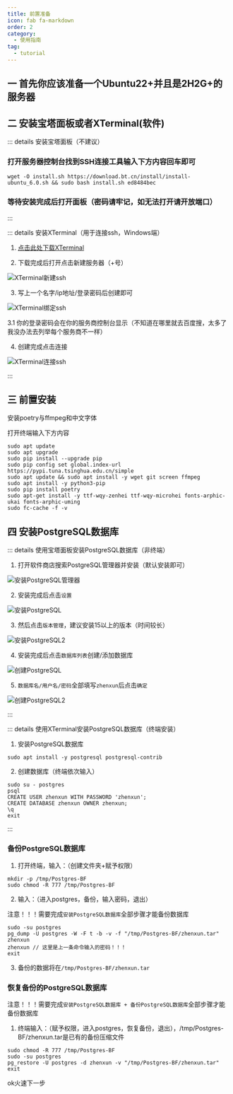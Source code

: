 ```yaml
---
title: 前置准备
icon: fab fa-markdown
order: 2
category:
  - 使用指南
tag:
  - tutorial
---
```


## 一 首先你应该准备一个Ubuntu22+并且是2H2G+的服务器

## 二 安装宝塔面板或者XTerminal(软件)

::: details 安装宝塔面板（不建议）

### 打开服务器控制台找到SSH连接工具输入下方内容回车即可

```
wget -O install.sh https://download.bt.cn/install/install-ubuntu_6.0.sh && sudo bash install.sh ed8484bec
```

### 等待安装完成后打开面板（密码请牢记，如无法打开请开放端口）

:::

::: details 安装XTerminal（用于连接ssh，Windows端）

1. [点击此处下载XTerminal](https://www.xterminal.cn)

2. 下载完成后打开点击新建服务器（+号）

![XTerminal新建ssh](../img/XTerminal新建ssh.png)

3. 写上一个名字/ip地址/登录密码后创建即可

![XTerminal绑定ssh](../img/XTerminal绑定ssh.png)

3.1 你的登录密码会在你的服务商控制台显示（不知道在哪里就去百度搜，太多了我没办法去列举每个服务商不一样）

4. 创建完成点击连接

![XTerminal连接ssh](../img/XTerminal连接ssh.png)

:::

## 三 前置安装

安装poetry与ffmpeg和中文字体

打开终端输入下方内容

```
sudo apt update
sudo apt upgrade
sudo pip install --upgrade pip
sudo pip config set global.index-url https://pypi.tuna.tsinghua.edu.cn/simple
sudo apt update && sudo apt install -y wget git screen ffmpeg
sudo apt install -y python3-pip
sudo pip install poetry
sudo apt-get install -y ttf-wqy-zenhei ttf-wqy-microhei fonts-arphic-ukai fonts-arphic-uming
sudo fc-cache -f -v
```

## 四 安装PostgreSQL数据库

::: details 使用宝塔面板安装PostgreSQL数据库（非终端）

1. 打开软件商店搜索PostgreSQL管理器并安装（默认安装即可）

![安装PostgreSQL管理器](../img/安装PostgreSQL管理器.png)

2. 安装完成后点击`设置`

![安装PostgreSQL](../img/安装PostgreSQL.png)

3. 然后点击`版本管理`，建议安装15以上的版本（时间较长）

![安装PostgreSQL2](../img/安装PostgreSQL2.png)

4. 安装完成后点击`数据库列表`创建/添加数据库

![创建PostgreSQL](../img/创建PostgreSQL.png)

5. `数据库名/用户名/密码`全部填写`zhenxun`后点击`确定`

![创建PostgreSQL2](../img/创建PostgreSQL2.png)

:::

::: details 使用XTerminal安装PostgreSQL数据库（终端安装）

1. 安装PostgreSQL数据库

```
sudo apt install -y postgresql postgresql-contrib

```

2. 创建数据库（终端依次输入）

```
sudo su - postgres
psql
CREATE USER zhenxun WITH PASSWORD 'zhenxun';
CREATE DATABASE zhenxun OWNER zhenxun;
\q
exit
```

:::

### 备份PostgreSQL数据库

1. 打开终端，输入：（创建文件夹+赋予权限）

```
mkdir -p /tmp/Postgres-BF
sudo chmod -R 777 /tmp/Postgres-BF
```

2. 输入：（进入postgres，备份，输入密码，退出）

注意！！！需要完成`安装PostgreSQL数据库`全部步骤才能备份数据库
```
sudo -su postgres
pg_dump -U postgres -W -F t -b -v -f "/tmp/Postgres-BF/zhenxun.tar" zhenxun
zhenxun // 这里是上一条命令输入的密码！！！
exit
```

3. 备份的数据将在`/tmp/Postgres-BF/zhenxun.tar`

### 恢复备份的PostgreSQL数据库

注意！！！需要完成`安装PostgreSQL数据库 + 备份PostgreSQL数据库`全部步骤才能备份数据库

1. 终端输入：（赋予权限，进入postgres，恢复备份，退出），/tmp/Postgres-BF/zhenxun.tar是已有的备份压缩文件

```
sudo chmod -R 777 /tmp/Postgres-BF
sudo -su postgres
pg_restore -U postgres -d zhenxun -v "/tmp/Postgres-BF/zhenxun.tar"
exit
```

ok火速下一步
